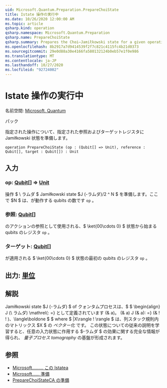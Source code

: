 ```yaml
---
uid: Microsoft.Quantum.Preparation.PrepareChoiState
title: Istate 操作の実行中
ms.date: 10/26/2020 12:00:00 AM
ms.topic: article
qsharp.kind: operation
qsharp.namespace: Microsoft.Quantum.Preparation
qsharp.name: PrepareChoiState
qsharp.summary: Prepares the Choi–Jamiłkowski state for a given operation onto given reference and target registers.
ms.openlocfilehash: 8b2917a7d9414539f2f7c821c4115fc4b21d0373
ms.sourcegitcommit: 29e0d88a30e4166fa580132124b0eb57e1f0e986
ms.translationtype: MT
ms.contentlocale: ja-JP
ms.lasthandoff: 10/27/2020
ms.locfileid: "92724002"
---
```

# <a name="preparechoistate-operation"></a>Istate 操作の実行中

名前空間: [Microsoft. Quantum](xref:Microsoft.Quantum.Preparation)

パック [](https://nuget.org/packages/)


指定された操作について、指定された参照およびターゲットレジスタに Jamiłkowski 状態を準備します。

```qsharp
operation PrepareChoiState (op : (Qubit[] => Unit), reference : Qubit[], target : Qubit[]) : Unit
```


## <a name="input"></a>入力

### <a name="op--qubit--unit"></a>op: [Qubit](xref:microsoft.quantum.lang-ref.qubit)[] => [Unit](xref:microsoft.quantum.lang-ref.unit) 

操作 $ \ ラムダ $ Jamiłkowski state $J (-ラムダ)/2 ^ N $ を準備します。ここで $N $ は、が動作する qubits の数です `op` 。


### <a name="reference--qubit"></a>参照: [Qubit](xref:microsoft.quantum.lang-ref.qubit)[]

のアクションの参照として使用される、$ \ket{00\cdots 0} $ 状態から始まる qubits のレジスタ `op` 。


### <a name="target--qubit"></a>ターゲット: [Qubit](xref:microsoft.quantum.lang-ref.qubit)[]

が適用される $ \ket{00\cdots 0} $ 状態の最初の qubits のレジスタ `op` 。



## <a name="output--unit"></a>出力: [単位](xref:microsoft.quantum.lang-ref.unit)



## <a name="remarks"></a>解説

Jamiłkowski state $J (-ラムダ) $ of クォンタムプロセスは、$ $ \begin{align} J (\ ラムダ) \mathrel{: =} として定義されています (& a)。 (& a) J (& a): =} (& \! \! )、\langle\boldone $ $ where $ |X\rangle \! \rangle $ は、列スタック規則内のマトリックス $X $ の *ベクター化* です。 この状態についての従来の説明を学習すると、任意の入力状態に作用する $-ラムダ $ の効果に関する完全な情報が得られ、 *量子プロセス tomography* の基盤が形成されます。

## <a name="see-also"></a>参照

- [Microsoft......... この Istatea](xref:Microsoft.Quantum.Preparation.PrepareChoiStateA)
- [Microsoft...... 準備](xref:Microsoft.Quantum.Preparation.PrepareChoiStateC)
- [PrepareChoiStateCA の準備](xref:Microsoft.Quantum.Preparation.PrepareChoiStateCA)